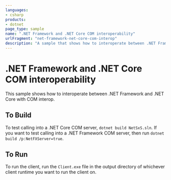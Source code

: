 ```yaml
---
languages:
- csharp
products:
- dotnet
page_type: sample
name: ".NET Framework and .NET Core COM interoperability"
urlFragment: "net-framework-net-core-com-interop"
description: "A sample that shows how to interoperate between .NET Framework and .NET Core with COM interop"
---
```


# .NET Framework and .NET Core COM interoperability

This sample shows how to interoperate between .NET Framework and .NET Core with COM interop.

## To Build

To test calling into a .NET Core COM server, `dotnet build NetSxS.sln`. If you want to test calling into a .NET Framework COM server, then run `dotnet build /p:NetFXServer=true`.

## To Run

To run the client, run the `Client.exe` file in the output directory of whichever client runtime you want to run the client on.
